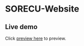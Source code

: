 # SORECU-Website
## Live demo

Click  [preview here](https://kimbry-donee.github.io/SORECU-Website/) to preview.
